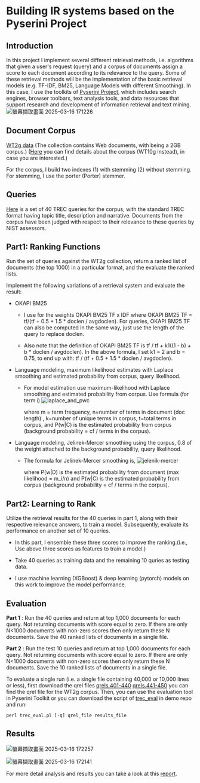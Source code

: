 # Building IR systems based on the Pyserini Project

## Introduction
In this project I implement several different retrieval methods, i.e. algorithms that given a user's request (query) and a corpus of documents assign a score to each document according to its relevance to the query. Some of these retrieval methods will be the implementation of the basic retrieval models (e.g. TF-IDF, BM25, Language Models with different Smoothing). In this case, I use the toolkits of [Pyserini Project](https://github.com/castorini/pyserini), which includes search engines, browser toolbars, text analysis tools, and data resources that support research and development of information retrieval and text mining.
![螢幕擷取畫面 2025-03-16 171226](https://github.com/user-attachments/assets/ad1068a8-22fc-4a69-8b42-d38d5da5b134)


## Document Corpus
[WT2g data](https://drive.google.com/file/d/1DHOHw6wwVF5ZiQ-BSYgn98UEoYOY5Pcf/view) (The collection contains Web documents, with being a 2GB corpus.) ([Here](http://ir.dcs.gla.ac.uk/test_collections/wt10g.html) you can find details about the corpus (WT10g instead), in case you are interested.) 

For the corpus, I build two indexes (1) with stemming (2) without stemming. For stemming, I use the porter (Porter) stemmer. 

## Queries
[Here](https://wm5.nccu.edu.tw/base/10001/course/10028223/content/proj02/topics.401-440.txt) is a set of 40 TREC queries for the corpus, with the standard TREC format having topic title, description and narrative. Documents from the corpus have been judged with respect to their relevance to these queries by NIST assessors.

## Part1: Ranking Functions
Run the set of queries against the WT2g collection, return a ranked list of documents (the top 1000) in a particular format, and the evaluate the ranked lists.

Implement the following variations of a retrieval system and evaluate the result:

- OKAPI BM25
  - I use for the weights OKAPI BM25 TF x IDF where OKAPI BM25 TF = tf/(tf + 0.5 + 1.5 * doclen / avgdoclen). For queries, OKAPI BM25 TF can also be computed in the same way, just use the length of the query to replace doclen.

  - Also note that the definition of OKAPI BM25 TF is tf / tf + k1((1 - b) + b * doclen / avgdoclen). In the above formula, I set k1 = 2 and b = 0.75, to end up with: tf / (tf + 0.5 + 1.5 * doclen / avgdoclen).

- Language modeling, maximum likelihood estimates with Laplace smoothing and estimated probability from corpus, query likelihood.

  - For model estimation use maximum-likelihood with Laplace smoothing and estimated probability from corpus. Use formula (for term i)
![laplace_and_pwc](https://github.com/user-attachments/assets/363273e1-1ff3-4f22-bd91-fadb7db27dad)

     where m = term frequency, n=number of terms in document (doc length) , k=number of unique terms in corpus, t=total terms in corpus, and P(w|C) is the estimated probability from corpus (background probability = cf / terms in the corpus).

- Language modeling, Jelinek-Mercer smoothing using the corpus, 0.8 of the weight attached to the background probability, query likelihood.

  - The formula for Jelinek-Mercer smoothing is,
![jelenik-mercer](https://github.com/user-attachments/assets/4c7ac6f3-b8e7-4fe3-ada6-7a11c1348b6c)

    where P(w|D) is the estimated probability from document (max likelihood = m_i/n) and P(w|C) is the estimated probability from corpus (background probability = cf / terms in the corpus).

## Part2: Learning to Rank
Utilize the retrieval results for the 40 queries in part 1, along with their respective relevance answers, to train a model. Subsequently, evaluate its performance on another set of 10 queries.

- In this part, I ensemble these three scores to improve the ranking.(i.e., Use above three scores as features to train a model.)

- Take 40 queries as training data and the remaining 10 quries as testing data.

- I use machine learning (XGBoost) & deep learning (pytorch) models on this work to improve the model performance.

## Evaluation
**Part 1** :
Run the 40 queries and return at top 1,000 documents for each query. Not returning documents with score equal to zero. If there are only N<1000 documents with non-zero scores then only return these N documents. Save the 40 ranked lists of documents in a single file.

**Part 2** :
Run the test 10 queries and return at top 1,000 documents for each query. Not returning documents with score equal to zero. If there are only N<1000 documents with non-zero scores then only return these N documents. Save the 10 ranked lists of documents in a single file.

To evaluate a single run (i.e. a single file containing 40,000 or 10,000 lines or less), first download the qrel files [qrels.401-440](https://wm5.nccu.edu.tw/base/10001/course/10028223/content/proj02/qrels.401-440.txt) [qrels.441-450](https://wm5.nccu.edu.tw/base/10001/course/10028223/content/proj02/qrels.441-450.txt) you can find the qrel file for the WT2g corpus. Then, you can use the evaluation tool in Pyserini Toolkit or you can download the script of [trec_eval](https://wm5.nccu.edu.tw/base/10001/course/10028223/content/proj02/trec_eval.pl) in demo repo and run:

``` perl trec_eval.pl [-q] qrel_file results_file ```

## Results
![螢幕擷取畫面 2025-03-16 172257](https://github.com/user-attachments/assets/9fa818d7-2b88-480a-8e50-ee05999c6178)

![螢幕擷取畫面 2025-03-16 172141](https://github.com/user-attachments/assets/69472360-58af-4d34-8c54-26fd135da7d7)

For more detail analysis and results you can take a look at this [report](https://github.com/user-attachments/files/19270306/WSM_project2.1.pdf).

